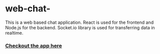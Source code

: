 # web-chat-

This is a web based chat application. React is used for the frontend and Node.js for the backend. 
Socket.io library is used for transferring data in realtime. 

### [Checkout the app here](https://realtime-chat-application.netlify.com)
